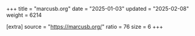 +++
title = "marcusb.org"
date = "2025-01-03"
updated = "2025-02-08"
weight = 6214

[extra]
source = "https://marcusb.org/"
ratio = 76
size = 6
+++
